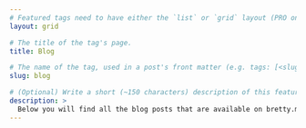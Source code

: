 ```yaml
---
# Featured tags need to have either the `list` or `grid` layout (PRO only).
layout: grid

# The title of the tag's page.
title: Blog

# The name of the tag, used in a post's front matter (e.g. tags: [<slug>]).
slug: blog

# (Optional) Write a short (~150 characters) description of this featured tag.
description: >
  Below you will find all the blog posts that are available on bretty.me.uk
---
```

